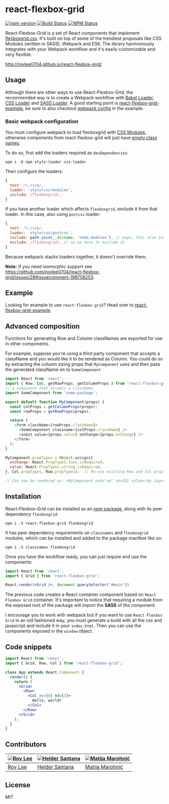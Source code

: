 # react-flexbox-grid
[![npm version](https://badge.fury.io/js/react-flexbox-grid.svg)](https://badge.fury.io/js/react-flexbox-grid)
[![Build Status](https://travis-ci.org/roylee0704/react-flexbox-grid.svg)](https://travis-ci.org/roylee0704/react-flexbox-grid)
[![NPM Status](http://img.shields.io/npm/dm/react-flexbox-grid.svg?style=flat-square)](https://www.npmjs.org/package/react-flexbox-grid)


React-Flexbox-Grid is a set of React components that implement [flexboxgrid.css](https://goo.gl/imrHBZ). It's built on top of some of the trendiest proposals like CSS Modules (written in SASS), Webpack and ES6. The library harmoniously integrates with your Webpack workflow and it's easily customizable and very flexible.


http://roylee0704.github.io/react-flexbox-grid/


Usage
-----

Although there are other ways to use React-Flexbox-Grid, the recommended way is to create a Webpack workflow with [Babel Loader](https://github.com/babel/babel-loader), [CSS Loader](https://github.com/webpack/css-loader) and [SASS Loader](https://github.com/jtangelder/sass-loader). A good starting point is [react-flexbox-grid-example](https://github.com/roylee0704/react-flexbox-grid-example), be sure to also checkout [webpack config](https://github.com/roylee0704/react-flexbox-grid-example/blob/master/webpack.config.js) in the example.



### Basic webpack configuration

You must configure webpack to load flexboxgrid with [CSS Modules](https://github.com/webpack/css-loader#css-modules), otherwise components from react-flexbox-grid will just have [empty class names](https://github.com/roylee0704/react-flexbox-grid/issues/21).

To do so, first add the loaders required as `devDependencies`:

```
npm i -D npm style-loader css-loader
```

Then configure the loaders:

```js
{
  test: /\.css$/,
  loader: 'style!css?modules',
  include: /flexboxgrid/,
}
```

If you have another loader which affects `flexboxgrid`, exclude it from that loader. In this case, also using `postcss` loader:

```js
{
  test: /\.css$/,
  loader: 'style!css!postcss',
  include: path.join(__dirname, 'node_modules'), // oops, this also includes flexboxgrid
  exclude: /flexboxgrid/, // so we have to exclude it
}
```

Because webpack stacks loaders together, it doesn't override them.

**Note:** If you need isomorphic support see https://github.com/roylee0704/react-flexbox-grid/issues/28#issuecomment-198758253.

Example
-------
Looking for example to use `react-flexbox-grid`? Head over to [react-flexbox-grid-example](https://github.com/roylee0704/react-flexbox-grid-example).


Advanced composition
-------
Functions for generating Row and Column classNames are exported for use in other components.

For example, suppose you're using a third party component that accepts a className and you would like it to be rendered as Column.  You could do so by extracting the column sizing props that `MyComponent` uses and then pass the generated className on to `SomeComponent`


```js
import React from 'react';
import { Row, Col, getRowProps, getColumnProps } from 'react-flexbox-grid';
// a component that accepts a className
import SomeComponent from 'some-package';

export default function MyComponent(props) {
  const colProps = getColumnProps(props);
  const rowProps = getRowProps(props);

  return (
    <form className={rowProps.className}>
      <SomeComponent classname={colProps.className} />
      <input value={props.value} onChange={props.onChange} />
    </form>
  );
}

MyComponent.propTypes = Object.assign({
  onChange: React.PropTypes.func.isRequired,
  value: React.PropTypes.string.isRequired,
}, Col.propTypes, Row.propTypes);  // Re-use existing Row and Col propType validations

// Can now be rendered as: <MyComponent end="sm" sm={8} value="my input value" onChange={...} />
```

Installation
------------

React-Flexbox-Grid can be installed as an [npm package](https://www.npmjs.com/package/react-flexbox-grid), along with its peer dependency `flexboxgrid`:

```
npm i -S react-flexbox-grid flexboxgrid
```

It has peer dependency requirements on `classnames` and `flexboxgrid` modules, which can be installed and added to the package manifest like so:

```
npm i -S classnames flexboxgrid
```

Once you have the workflow ready, you can just require and use the components:

```jsx
import React from 'react';
import { Grid } from 'react-flexbox-grid';

React.render(<Grid />, document.querySelector('#main'))
```

The previous code creates a React container component based on `React Flexbox Grid` container. It's important to notice that requiring a module from the exposed root of the package will import the **SASS** of the component.


I encourage you to work with webpack but if you want to use `React Flexbox Grid` in an old fashioned way, you must generate a build with all the css and javascript and include it in your `index.html`. Then you can use the components exposed in the `window` object.


Code snippets
------------
```jsx
import React from 'react';
import { Grid, Row, Col } from 'react-flexbox-grid';

class App extends React.Component {
  render() {
    return (
      <Grid>
        <Row>
          <Col xs={6} md={3}>
            Hello, world!
          </Col>
        </Row>
      </Grid>
    );
  }
}
```
Contributors
-----------
[![Roy Lee](https://avatars0.githubusercontent.com/u/3850661?v=3&s=144)](https://github.com/roylee0704/) | [![Helder Santana](https://avatars1.githubusercontent.com/u/134727?v=3&s=144)](https://github.com/heldr/) | [![Matija Marohnić](https://avatars2.githubusercontent.com/u/471278?v=3&s=144)](https://github.com/silvenon)
---|---|---
[Roy Lee](https://github.com/roylee0704) | [Helder Santana](https://github.com/heldr/) | [Matija Marohnić](https://github.com/silvenon)

License
-------
MIT
